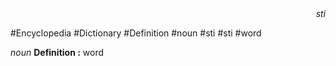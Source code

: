 
<div align="right"><i>sti</i></div>

#Encyclopedia #Dictionary #Definition #noun #sti #sti #word

*noun*
**Definition :** word